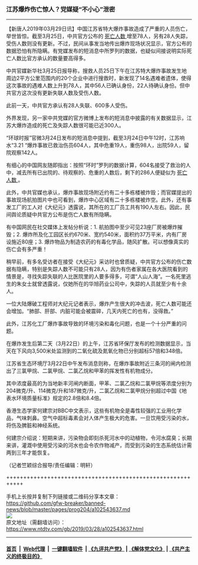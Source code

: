 ### 江苏爆炸伤亡惊人？党媒疑“不小心”泄密
------------------------

<div class="post_content" itemprop="articleBody">
 <p>
  【新唐人2019年03月29日讯】中国江苏省特大爆炸事故造成了严重的人员伤亡，举世皆惊。截至3月25日，中共官方公布的
  <a href="https://www.ntdtv.com/gb/死亡人数.htm">
   死亡人数
  </a>
  增至78人，另有28人失踪，受伤人数则没有更新。不过，民间从事发当地传出爆炸现场状况显示，官方公布的数据恐怕有所隐瞒。有党媒发布的短消息中所罗列的数据，也疑似间接说明实际死亡人数比官方承认的数量要高得多。
 </p>
 <p>
  中共官媒新华社3月25日报导称，搜救人员25日下午在江苏特大爆炸事故发生地周边2平方公里范围内的20个企业中进行搜救时，新发现了14名遇难者遗体，使得这次事故的遇难人数上升到78人，其中56人已确认身份，22人待确认身份。但中共官方这次没有更新失联人数及受伤人数。
 </p>
 <p>
  此前一天，中共官方承认有28人失联、600多人受伤。
 </p>
 <p>
  外界发现，另一家中共党媒的官方微博上发布的短消息中披露的有关数据显示，江苏大爆炸造成的死亡及失踪人数很可能已近300人。
 </p>
 <p>
  “环球时报”官微3月24日发布的短消息中提到，截至3月24日中午12时，江苏响水“3.21 “爆炸事故已救治伤员604人，其中危重19人，重伤98人，出院59人，留院观察142人。
 </p>
 <p>
  有细心的中国网友随即指出：按照“环时”罗列的数据计算，604名接受了救治的人中，减去所有已出院的、待观察的、危重的人数后，剩下的286人便疑似为
  <a href="https://www.ntdtv.com/gb/死亡人数.htm">
   死亡人数
  </a>
  。
 </p>
 <p>
  此外，中共官媒也承认，爆炸事故现场附近约有二十多栋楼被炸毁；而官媒提出的事故现场航拍图片中也可看到，爆炸中心区域有二十多栋楼被炸空。此外，还有事发工厂的工人对《大纪元》透露说，其所在的工厂员工共有190人左右。因此，民间舆论质疑中共官方公布是伤亡人数有所隐瞒。
 </p>
 <p>
  有中国网民在社交媒体上发帖分析说：1. 航拍图中至少可见23座厂房被爆炸摧毁；2. 爆炸所及化工园区长约670米、宽约540米，面积约37万平米，内有厂房设施近80座；3. 爆炸物品为制造农药的有毒化学品，随风扩散。可以想像真实的伤亡会有多严重！
 </p>
 <p>
  稍早前，有多名受访者在接受《大纪元》采访时也曾质疑，中共官方公布的伤亡数据有隐瞒，特别是失踪人数不可能只有28人，因为有伤者家属在各大医院看到的情景是，寻找失踪失联的人比医院里的人要多得多，可谓“人山人海”。一名死里逃生的朱女士就曾透露说，仅她所在的华旭药业公司中，失踪的人员就至少有十余人。
 </p>
 <p>
  一位大陆爆破工程师对大纪元记者表示，爆炸产生很大的冲击波，死亡人数可能还会增加。“肺部、肝部、内脏可能会被震碎，几天内死亡的也有，没得救。”
 </p>
 <p>
  此外，江苏化工厂爆炸事故导致的环境污染和毒化问题，也是一个十分严重的问题。
 </p>
 <p>
  在爆炸发生后第二天（3月22日）的上午，江苏省环保厅发布的检测数据显示，当天在下风向3,500米处监测到的二氧化硫及氮氧化物已分别超标57倍和348倍。
 </p>
 <p>
  江苏省生态环境厅3月22日中午发布消息则称，在爆炸事故附近三条河的闸内检测出了三氯甲烷、二氯甲烷、二氯乙烷和甲苯的挥发性有机物成分。
 </p>
 <p>
  其中浓度最高的为当地新丰河闸内断面，甲苯、二氯乙烷和二氯甲烷等浓度分别为204微克/升、114微克/升和187微克/升，二氯乙烷和二氯甲烷分别超过中国《地表水环境质量标准》规定的2.8倍和8.4倍。
 </p>
 <p>
  香港生态学家何建宗对BBC中文表示，这些有机物全是毒性较强的工业用化学品，气味刺鼻。空气中超标毒素会对人体产生极大的危害。一旦饮用受污染的水，将伤及脾脏和神经系统。
 </p>
 <p>
  何建宗介绍说：短期来讲，污染物会即刻杀死河水中的动植物，令河水腐臭；长期来讲，灌溉中使用受污染的河水也会令农作物减产，而受到污染的生态系统估计需两到三年才能恢复。
 </p>
 <p>
  （记者竺颖综合报导/责任编辑：明轩）
 </p>
 <div class="single_ad">
 </div>
</div>

+++++++++++++++++++++++++++++++++++++++++++++++++++++++++++<br/><br/>
手机上长按并复制下列链接或二维码分享本文章：<br/>
https://github.com/gfw-breaker/banned-news/blob/master/pages/prog204/a102543637.md <br/>
<a href='https://github.com/gfw-breaker/banned-news/blob/master/pages/prog204/a102543637.md'><img src='https://github.com/gfw-breaker/banned-news/blob/master/pages/prog204/a102543637.md.png'/></a> <br/>
原文地址（需翻墙访问）：https://www.ntdtv.com/gb/2019/03/28/a102543637.html


------------------------
#### [首页](https://github.com/gfw-breaker/banned-news/blob/master/README.md) &nbsp;|&nbsp; [Web代理](https://github.com/labour-camp/helloworld) &nbsp;|&nbsp; [一键翻墙软件](https://github.com/gfw-breaker/nogfw/blob/master/README.md) &nbsp;| [《九评共产党》](https://github.com/gfw-breaker/9ping.md/blob/master/README.md#九评之一评共产党是什么) | [《解体党文化》](https://github.com/gfw-breaker/jtdwh.md/blob/master/README.md) | [《共产主义的终极目的》](https://github.com/gfw-breaker/gczydzjmd.md/blob/master/README.md)

